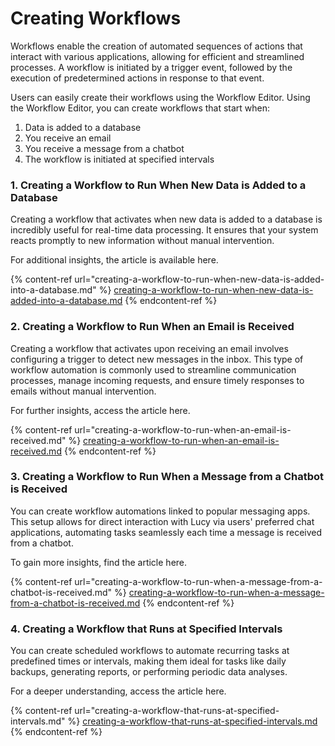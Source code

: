 # Creating Workflows

Workflows enable the creation of automated sequences of actions that interact with various applications, allowing for efficient and streamlined processes. A workflow is initiated by a trigger event, followed by the execution of predetermined actions in response to that event.

Users can easily create their workflows using the Workflow Editor. Using the Workflow Editor, you can create workflows that start when:

1. Data is added to a database
2. You receive an email
3. You receive a message from a chatbot
4. The workflow is initiated at specified intervals

### 1. Creating a Workflow to Run When New Data is Added to a Database

Creating a workflow that activates when new data is added to a database is incredibly useful for real-time data processing. It ensures that your system reacts promptly to new information without manual intervention.

For additional insights, the article is available here.

{% content-ref url="creating-a-workflow-to-run-when-new-data-is-added-into-a-database.md" %}
[creating-a-workflow-to-run-when-new-data-is-added-into-a-database.md](creating-a-workflow-to-run-when-new-data-is-added-into-a-database.md)
{% endcontent-ref %}

### 2. Creating a Workflow to Run When an Email is Received

Creating a workflow that activates upon receiving an email involves configuring a trigger to detect new messages in the inbox. This type of workflow automation is commonly used to streamline communication processes, manage incoming requests, and ensure timely responses to emails without manual intervention.

For further insights, access the article here.

{% content-ref url="creating-a-workflow-to-run-when-an-email-is-received.md" %}
[creating-a-workflow-to-run-when-an-email-is-received.md](creating-a-workflow-to-run-when-an-email-is-received.md)
{% endcontent-ref %}

### 3. Creating a Workflow to Run When a Message from a Chatbot is Received

You can create workflow automations linked to popular messaging apps. This setup allows for direct interaction with Lucy via users' preferred chat applications, automating tasks seamlessly each time a message is received from a chatbot.

To gain more insights, find the article here.

{% content-ref url="creating-a-workflow-to-run-when-a-message-from-a-chatbot-is-received.md" %}
[creating-a-workflow-to-run-when-a-message-from-a-chatbot-is-received.md](creating-a-workflow-to-run-when-a-message-from-a-chatbot-is-received.md)
{% endcontent-ref %}

### 4. Creating a Workflow that Runs at Specified Intervals

You can create scheduled workflows to automate recurring tasks at predefined times or intervals, making them ideal for tasks like daily backups, generating reports, or performing periodic data analyses.&#x20;

For a deeper understanding, access the article here.

{% content-ref url="creating-a-workflow-that-runs-at-specified-intervals.md" %}
[creating-a-workflow-that-runs-at-specified-intervals.md](creating-a-workflow-that-runs-at-specified-intervals.md)
{% endcontent-ref %}

